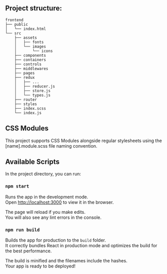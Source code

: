 ## Project structure:

```
frontend
├── public
│   └── index.html
└── src
    ├── assets
    │   ├── fonts
    │   └── images
    │       └── icons
    ├── components
    ├── containers    
    ├── controls
    ├── middlewares
    ├── pages
    ├── redux
    │   ├── ...
    │   ├── reducer.js
    │   ├── store.js
    │   └── types.js
    ├── router
    ├── styles
    ├── index.scss
    └── index.js
```

## CSS Modules

This project supports CSS Modules alongside regular stylesheets using the [name].module.scss file naming convention.

## Available Scripts

In the project directory, you can run:

### `npm start`

Runs the app in the development mode.<br />
Open [http://localhost:3000](http://localhost:3000) to view it in the browser.

The page will reload if you make edits.<br />
You will also see any lint errors in the console.

### `npm run build`

Builds the app for production to the `build` folder.<br />
It correctly bundles React in production mode and optimizes the build for the best performance.

The build is minified and the filenames include the hashes.<br />
Your app is ready to be deployed!
